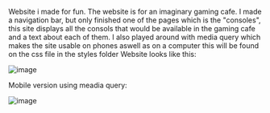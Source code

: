 Website i made for fun.
The website is for an imaginary gaming cafe. I made a navigation bar, but only finished one of the pages which is the "consoles", this site displays all 
the consols that would be available in the gaming cafe and a text about each of them. I also played around with media query which makes the site 
usable on phones aswell as on a computer this will be found on the css file in the styles folder
Website looks like this:

![image](https://github.com/henrfos/gaming-cafe-website/assets/61708921/6575961c-e5aa-4171-9ba8-5f8f47627846)

Mobile version using meadia query:

![image](https://github.com/henrfos/gaming-cafe-website/assets/61708921/ed6d9a52-d906-4ab2-bacd-dc29084721a1)
